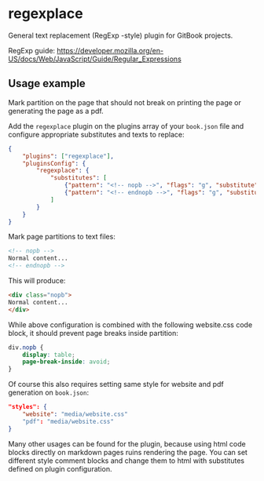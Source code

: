 regexplace
==========
General text replacement (RegExp -style) plugin for GitBook projects.

RegExp guide: https://developer.mozilla.org/en-US/docs/Web/JavaScript/Guide/Regular_Expressions

Usage example
-----

Mark partition on the page that should not break on printing the page or generating the page as a pdf.

Add the ```regexplace``` plugin on the plugins array of your ```book.json``` file and configure appropriate substitutes and texts to replace:

```json
{
	"plugins": ["regexplace"],
	"pluginsConfig": {
		"regexplace": {
			"substitutes": [
				{"pattern": "<!-- nopb -->", "flags": "g", "substitute": "<div class=\"nopb\">"},
				{"pattern": "<!-- endnopb -->", "flags": "g", "substitute": "</div>"}
			]
		}
	}
}
```

Mark page partitions to text files:

```markdown
<!-- nopb -->
Normal content...
<!-- endnopb -->
```

This will produce:

```html
<div class="nopb">
Normal content...
</div>
```

While above configuration is combined with the following website.css code block, it should prevent page breaks inside partition:

```css
div.nopb {
	display: table;
    page-break-inside: avoid;	
}
```

Of course this also requires setting same style for website and pdf generation on ```book.json```:

```json
"styles": {
    "website": "media/website.css"
    "pdf": "media/website.css"
}
```

Many other usages can be found for the plugin, because using html code blocks directly on markdown pages ruins rendering the page. You can set different style comment blocks and change them to html with substitutes defined on plugin configuration.
